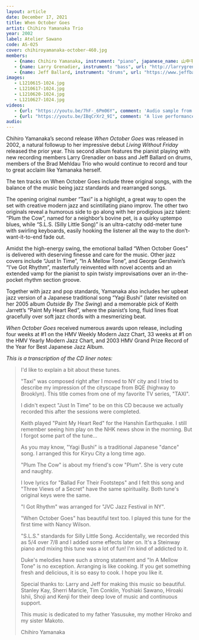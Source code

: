 ```yaml
---
layout: article
date: December 17, 2021
title: When October Goes
artist: Chihiro Yamanaka Trio
year: 2002
label: Atelier Sawano
code: AS-025
cover: chihiroyamanaka-october-460.jpg
members:
   - {name: Chihiro Yamanaka, instrument: "piano", japanese_name: 山中千尋, url: "https://www.chihiroyamanaka.net/"}
   - {name: Larry Grenadier, instrument: "bass", url: "http://larrygrenadier.com/"}
   - {name: Jeff Ballard, instrument: "drums", url: "https://www.jeffballard.com/"}
images:
   - L1210615-1024.jpg
   - L1210617-1024.jpg
   - L1210620-1024.jpg
   - L1210627-1024.jpg
videos: 
   - {url: "https://youtu.be/7hF-_6Pm06Y", comment: 'Audio sample from "Taxi", the first track on this album'}
   - {url: "https://youtu.be/IBqCrXr2_9I", comment: "A live performance of “Yagi Bushi”, the fourth track on this album"}
audio:
---
```

Chihiro Yamanaka’s second release *When October Goes* was released in 2002, a natural followup to her impressive debut *Living Without Friday* released the prior year. This second album features the pianist playing with new recording members Larry Grenadier on bass and Jeff Ballard on drums, members of the Brad Mehldau Trio who would continue to record and tour to great acclaim like Yamanaka herself.

The ten tracks on When October Goes include three original songs, with the balance of the music being jazz standards and rearranged songs.

The opening original number “Taxi” is a highlight, a great way to open the set with creative modern jazz and scintillating piano improv. The other two originals reveal a humorous side to go along with her prodigious jazz talent: “Plum the Cow”, named for a neighbor’s bovine pet, is a quirky uptempo blues, while “S.L.S. (Silly Little Song)” is an ultra-catchy odd-meter tune with swirling keyboards, easily hooking the listener all the way to the don’t-want-it-to-end fade out.

Amidst the high-energy swing, the emotional ballad “When October Goes” is delivered with deserving finesse and care for the music. Other jazz covers include “Just In Time”, “In A Mellow Tone”, and George Gershwin’s “I’ve Got Rhythm”, masterfully reinvented with novel accents and an extended vamp for the pianist to spin twisty improvisations over an in-the-pocket rhythm section groove.

Together with jazz and pop standards, Yamanaka also includes her upbeat jazz version of a Japanese traditional song “Yagi Bushi” (later revisited on her 2005 album *Outside By The Swing*) and a memorable pick of Keith Jarrett’s “Paint My Heart Red”, where the pianist’s long, fluid lines float gracefully over soft jazz chords with a mesmerizing beat.

*When October Goes* received numerous awards upon release, including four weeks at #1 on the HMV Weekly Modern Jazz Chart, 33 weeks at #1 on the HMV Yearly Modern Jazz Chart, and 2003 HMV Grand Prize Record of the Year for Best Japanese Jazz Album.


*This is a transcription of the CD liner notes:*

> I'd like to explain a bit about these tunes.
> 
> "Taxi" was composed right after I moved to NY city and I tried to describe my impression of the cityscape from BQE (highway to Brooklyn). This title comes from one of my favorite TV series, "TAXI".
> 
> I didn't expect "Just In Time" to be on this CD because we actually recorded this after the sessions were completed.
> 
> Keith played "Paint My Heart Red" for the Hanshin Earthquake. I still remember seeing him play on the NHK news show in the morning. But I forgot some part of the tune...
> 
> As you may know, "Yagi Bushi" is a traditional Japanese "dance" song. I arranged this for Kiryu City a long time ago.
> 
> "Plum The Cow" is about my friend's cow "Plum". She is very cute and naughty.
> 
> I love lyrics for "Ballad For Their Footsteps" and I felt this song and "Three Views of a Secret" have the same spirituality. Both tune's original keys were the same.
> 
> "I Got Rhythm" was arranged for "JVC Jazz Festival in NY".
> 
> "When October Goes" has beautiful text too. I played this tune for the first time with Nancy Wilson.
> 
> "S.L.S." standards for Silly Little Song. Accidentally, we recorded this as 5/4 over 7/8 and I added some effects later on. It's a Steinway piano and mixing this tune was a lot of fun! I'm kind of addicted to it.
> 
> Duke's melodies have such a strong statement and "In A Mellow Tone" is no exception. Arranging is like cooking. If you get something fresh and delicious, it is so easy to cook. I hope you like it.
> 
> Special thanks to: Larry and Jeff for making this music so beautiful. Stanley Kay, Sherri Maricle, Tim Conklin, Yoshiaki Sawano, Hiroaki Ishii, Shoji and Kenji for their deep love of music and continuous support.
> 
> This music is dedicated to my father Yasusuke, my mother Hiroko and my sister Makoto.
> 
> Chihiro Yamanaka
> 





